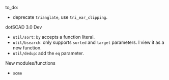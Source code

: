 to_do:

- deprecate `trianglate`, use `tri_ear_clipping`.

dotSCAD 3.0 Dev

- `util/sort`: `by` accepts a function literal.
- `util/bsearch`: only supports `sorted` and `target` parameters. I view it as a new function.
- `util/dedup`: add the `eq` parameter.

New modules/functions

- `some`